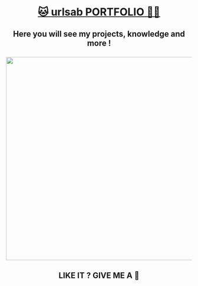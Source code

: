<h1 align="center"><a href="https://portfolio-lyart-five-82.vercel.app/">🐱 <ins>urlsab PORTFOLIO</ins> 👨‍💻</a></h1>

<h2 align="center">Here you will see my projects, knowledge and more !
<br />
<br />
<img width="550" heigth="350" src="https://github.com/urlsab/portfolio/assets/77020927/3ad6f958-1460-47e6-836b-ba62eaa6b488" />

</h2>

<h2 align="center">LIKE IT ? GIVE ME A 🌟</h2>
